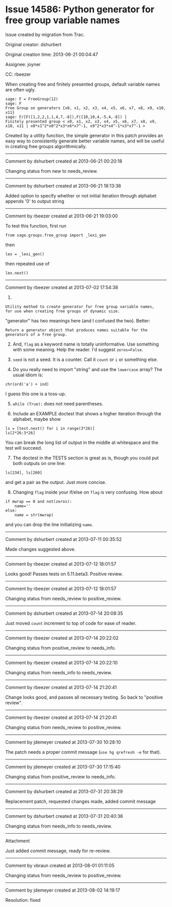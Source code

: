 # Issue 14586: Python generator for free group variable names

Issue created by migration from Trac.

Original creator: dshurbert

Original creation time: 2013-06-21 00:04:47

Assignee: joyner

CC:  rbeezer

When creating free and finitely presented groups, default variable names are often ugly.


```
sage: F = FreeGroup(12)
sage: F
Free Group on generators {x0, x1, x2, x3, x4, x5, x6, x7, x8, x9, x10, x11}
sage: F/[F([1,2,2,1,1,4,7,-8]),F([10,10,4,-5,4,-8]) ] 
Finitely presented group < x0, x1, x2, x3, x4, x5, x6, x7, x8, x9, x10, x11 | x0*x1^2*x0^2*x3*x6*x7^-1, x9^2*x3*x4^-1*x3*x7^-1 >
```


Created by a utility function, the simple generator in this patch provides an easy way to consistently generate better variable names, and will be useful in creating free groups algorithmically.


---

Comment by dshurbert created at 2013-06-21 00:20:18

Changing status from new to needs_review.


---

Comment by dshurbert created at 2013-06-21 18:13:36

Added option to specify whether or not initial iteration through alphabet appends '0' to 
output string


---

Comment by rbeezer created at 2013-06-21 19:03:00

To test this function, first run


```
from sage.groups.free_group import _lexi_gen
```


then


```
lex = _lexi_gen()
```


then repeated use of


```
lex.next()
```



---

Comment by rbeezer created at 2013-07-02 17:54:38

1.

```
Utility method to create generator for free group variable names,
for use when creating free groups of dynamic size.
```

"generator" has two meanings here (and I confused the two).  Better:

```
Return a generator object that produces names suitable for the
generators of a free group.
```


2.  And, `flag` as a keyword name is totally uninformative.  Use something with some meaning.  Help the reader.  I'd suggest `zeros=False`.

3.  `seed` is not a seed.  It is a counter.  Call it `count` or `i` or something else.

4.  Do you really need to import "string" and use the `lowercase` array?  The usual idiom is:

```
chr(ord('a') + ind)
```

I guess this one is a toss-up.

5.  `while (True):` does not need parentheses.

6.  Include an EXAMPLE doctest that shows a higher iteration through the alphabet,  maybe show

```
ls = [test.next() for i in range(3*26)]
ls[2*26:3*26]
```

You can break the long list of output in the middle at whitespace and the test will succeed.

7.  The doctest in the TESTS section is great as is, though you could put both outputs on one line:

```
ls[234], ls[260]
```

and get a pair as the output.  Just more concise.

8.  Changing `flag` inside your if/else on `flag` is very confusing.  How about

```
if mwrap == 0 and not(zeros):
    name=''
else:
    name = str(mwrap)
```

and you can drop the line initializing `name`.


---

Comment by dshurbert created at 2013-07-11 00:35:52

Made changes suggested above.


---

Comment by rbeezer created at 2013-07-12 18:01:57

Looks good!  Passes tests on 5.11.beta3.  Positive review.


---

Comment by rbeezer created at 2013-07-12 18:01:57

Changing status from needs_review to positive_review.


---

Comment by dshurbert created at 2013-07-14 20:08:35

Just moved ``count`` increment to top of code for ease of reader.


---

Comment by rbeezer created at 2013-07-14 20:22:02

Changing status from positive_review to needs_info.


---

Comment by rbeezer created at 2013-07-14 20:22:10

Changing status from needs_info to needs_review.


---

Comment by rbeezer created at 2013-07-14 21:20:41

Change looks good, and passes all necessary testing.  So back to "positive review".


---

Comment by rbeezer created at 2013-07-14 21:20:41

Changing status from needs_review to positive_review.


---

Comment by jdemeyer created at 2013-07-30 10:28:10

The patch needs a proper commit message (`use hg qrefresh -e` for that).


---

Comment by jdemeyer created at 2013-07-30 17:15:40

Changing status from positive_review to needs_info.


---

Comment by dshurbert created at 2013-07-31 20:38:29

Replacement patch, requested changes made, added commit message


---

Comment by dshurbert created at 2013-07-31 20:40:36

Changing status from needs_info to needs_review.


---

Attachment

Just added commit message, ready for re-review.


---

Comment by vbraun created at 2013-08-01 01:11:05

Changing status from needs_review to positive_review.


---

Comment by jdemeyer created at 2013-08-02 14:19:17

Resolution: fixed

